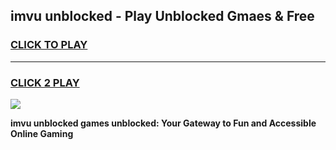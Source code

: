 
## imvu unblocked - Play Unblocked Gmaes & Free
<h3>
<a href="https://news.freeplayer.one?title=imvu_unblocked&ref=23F">CLICK TO PLAY</a></h3>
<hr>

<h3>
<a href="https://news.freeplayer.one?title=imvu_unblocked&ref=23F">CLICK 2 PLAY</a>
  
</h3>

<a href="https://news.freeplayer.one?title=imvu_unblocked&ref=23F/"><img src="https://clearcache.store/games.png"></a>


**imvu unblocked games unblocked: Your Gateway to Fun and Accessible Online Gaming**
